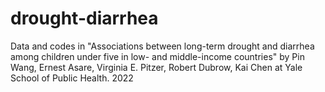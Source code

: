 # drought-diarrhea
Data and codes in "Associations between long-term drought and diarrhea among children under five in low- and middle-income countries" by Pin Wang, Ernest Asare, Virginia E. Pitzer, Robert Dubrow, Kai Chen at Yale School of Public Health. 2022
